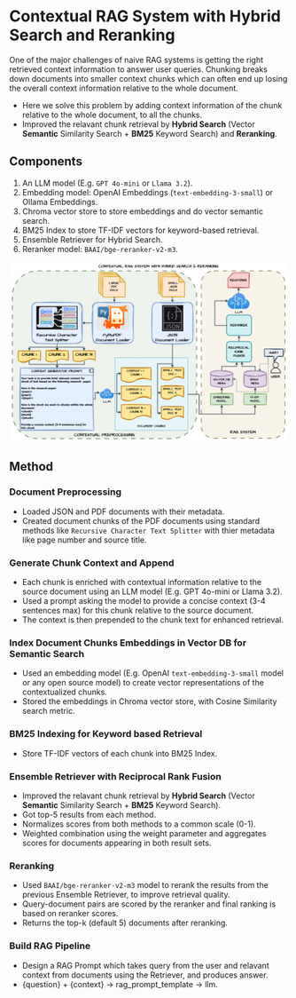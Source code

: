 # Contextual RAG System with Hybrid Search and Reranking

One of the major challenges of naive RAG systems is getting the right retrieved context information to answer user queries. Chunking breaks down documents into smaller context  chunks which can often end up losing the overall context information relative to the whole document.

- Here we solve this problem by adding context information of the chunk relative to the whole document, to all the chunks.
- Improved the relavant chunk retrieval by **Hybrid Search** (Vector **Semantic** Similarity Search + **BM25** Keyword Search) and **Reranking**.

## Components

1. An LLM model (E.g. `GPT 4o-mini` or `Llama 3.2`).
2. Embedding model: OpenAI Embeddings (`text-embedding-3-small`) or Ollama Embeddings.
3. Chroma vector store to store embeddings and do vector semantic search.
4. BM25 Index to store TF-IDF vectors for keyword-based retrieval.
5. Ensemble Retriever for Hybrid Search.
6. Reranker model: `BAAI/bge-reranker-v2-m3`.

<!-- ![](./images/contextual_rag_flow_chart.png) -->
<img src="./images/contextual_rag_flow_chart.png" width="800">

## Method

### Document Preprocessing

- Loaded JSON and PDF documents with their metadata.
- Created document chunks of the PDF documents using standard methods like `Recursive Character Text Splitter` with thier metadata like page number and source title.

### Generate Chunk Context and Append

- Each chunk is enriched with contextual information relative to the source document using an LLM model (E.g. GPT 4o-mini or Llama 3.2).
- Used a prompt asking the model to provide a concise context (3-4 sentences max) for this chunk relative to the source document.
- The context is then prepended to the chunk text for enhanced retrieval.

### Index Document Chunks Embeddings in Vector DB for Semantic Search

- Used an embedding model (E.g. OpenAI `text-embedding-3-small` model or any open source model) to create vector representations of the contextualized chunks.
- Stored the embeddings in Chroma vector store, with Cosine Similarity search metric.

### BM25 Indexing for Keyword based Retrieval

- Store TF-IDF vectors of each chunk into BM25 Index.

### Ensemble Retriever with Reciprocal Rank Fusion

- Improved the relavant chunk retrieval by **Hybrid Search** (Vector **Semantic** Similarity Search + **BM25** Keyword Search).
- Got top-5 results from each method.
- Normalizes scores from both methods to a common scale (0-1).
- Weighted combination using the weight parameter and aggregates scores for documents appearing in both result sets.

### Reranking

- Used `BAAI/bge-reranker-v2-m3` model to rerank the results from the previous Ensemble Retriever, to improve retrieval quality.
- Query-document pairs are scored by the reranker and final ranking is based on reranker scores.
- Returns the top-k (default 5) documents after reranking.

### Build RAG Pipeline

- Design a RAG Prompt which takes query from the user and relavant context from documents using the Retriever, and produces answer.
- {question} + {context} -> rag_prompt_template -> llm.

